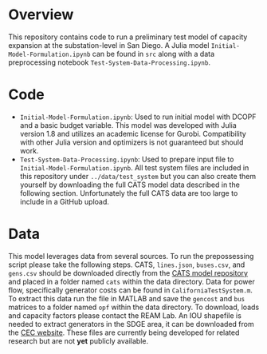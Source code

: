 # Overview
This repository contains code to run a preliminary test model of capacity expansion at the substation-level in San Diego. A Julia model `Initial-Model-Formulation.ipynb` can be found in `src` along with a data preprocessing notebook `Test-System-Data-Processing.ipynb`. 

# Code
- `Initial-Model-Formulation.ipynb`: Used to run initial model with DCOPF and a basic budget variable. This model was developed with Julia version 1.8 and utilizes an academic license for Gurobi. Compatibility with other Julia version and optimizers is not guaranteed but should work. 
- `Test-System-Data-Processing.ipynb`: Used to prepare input file to `Initial-Model-Formulation.ipynb`. All test system files are included in this repository under `../data/test_system` but you can also create them yourself by downloading the full CATS model data described in the following section. Unfortunately the full CATS data are too large to include in a GitHub upload.

# Data
This model leverages data from several sources. To run the prepossessing script please take the following steps. CATS, `lines.json`, `buses.csv`, and `gens.csv` should be downloaded directly from the [CATS model repository](https://github.com/WISPO-POP/CATS-CaliforniaTestSystem/tree/master) and placed in a folder named `cats` within the data directory. Data for power flow, specifically generator costs can be found in `CaliforniaTestSystem.m`. To extract this data run the file in MATLAB and save the `gencost` and `bus` matrices to a folder named `opf` within the data directory. To download, loads and capacity factors please contact the REAM Lab. An IOU shapefile is needed to extract generators in the SDGE area, it can be downloaded from the [CEC website](https://cecgis-caenergy.opendata.arcgis.com/datasets/CAEnergy::electric-load-serving-entities-iou-pou/about). These files are currently being developed for related research but are not **yet** publicly available. 
